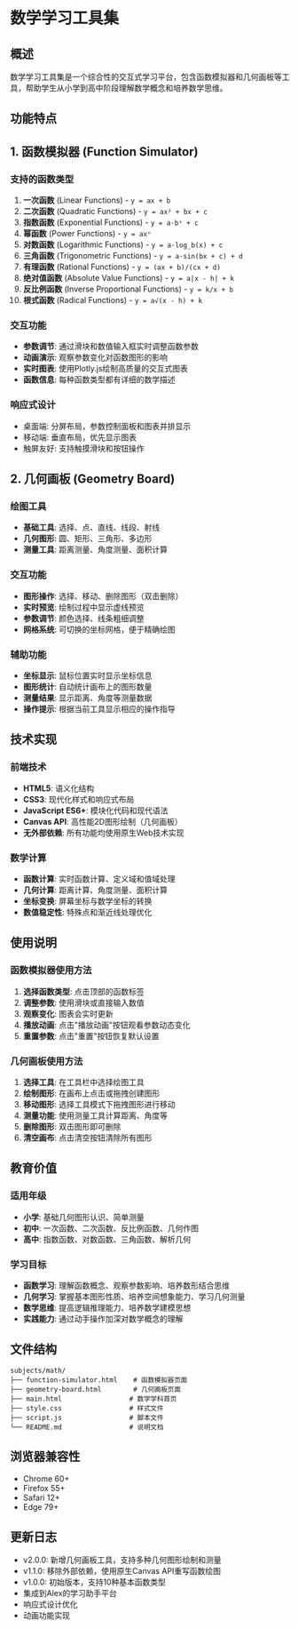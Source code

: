 # 数学学习工具集

## 概述
数学学习工具集是一个综合性的交互式学习平台，包含函数模拟器和几何画板等工具，帮助学生从小学到高中阶段理解数学概念和培养数学思维。

## 功能特点

## 1. 函数模拟器 (Function Simulator)

### 支持的函数类型
1. **一次函数** (Linear Functions) - `y = ax + b`
2. **二次函数** (Quadratic Functions) - `y = ax² + bx + c`
3. **指数函数** (Exponential Functions) - `y = a·bˣ + c`
4. **幂函数** (Power Functions) - `y = axⁿ`
5. **对数函数** (Logarithmic Functions) - `y = a·log_b(x) + c`
6. **三角函数** (Trigonometric Functions) - `y = a·sin(bx + c) + d`
7. **有理函数** (Rational Functions) - `y = (ax + b)/(cx + d)`
8. **绝对值函数** (Absolute Value Functions) - `y = a|x - h| + k`
9. **反比例函数** (Inverse Proportional Functions) - `y = k/x + b`
10. **根式函数** (Radical Functions) - `y = a√(x - h) + k`

### 交互功能
- **参数调节**: 通过滑块和数值输入框实时调整函数参数
- **动画演示**: 观察参数变化对函数图形的影响
- **实时图表**: 使用Plotly.js绘制高质量的交互式图表
- **函数信息**: 每种函数类型都有详细的数学描述

### 响应式设计
- 桌面端: 分屏布局，参数控制面板和图表并排显示
- 移动端: 垂直布局，优先显示图表
- 触屏友好: 支持触摸滑块和按钮操作

## 2. 几何画板 (Geometry Board)

### 绘图工具
- **基础工具**: 选择、点、直线、线段、射线
- **几何图形**: 圆、矩形、三角形、多边形
- **测量工具**: 距离测量、角度测量、面积计算

### 交互功能
- **图形操作**: 选择、移动、删除图形（双击删除）
- **实时预览**: 绘制过程中显示虚线预览
- **参数调节**: 颜色选择、线条粗细调整
- **网格系统**: 可切换的坐标网格，便于精确绘图

### 辅助功能
- **坐标显示**: 鼠标位置实时显示坐标信息
- **图形统计**: 自动统计画布上的图形数量
- **测量结果**: 显示距离、角度等测量数据
- **操作提示**: 根据当前工具显示相应的操作指导

## 技术实现

### 前端技术
- **HTML5**: 语义化结构
- **CSS3**: 现代化样式和响应式布局
- **JavaScript ES6+**: 模块化代码和现代语法
- **Canvas API**: 高性能2D图形绘制（几何画板）
- **无外部依赖**: 所有功能均使用原生Web技术实现

### 数学计算
- **函数计算**: 实时函数计算、定义域和值域处理
- **几何计算**: 距离计算、角度测量、面积计算
- **坐标变换**: 屏幕坐标与数学坐标的转换
- **数值稳定性**: 特殊点和渐近线处理优化

## 使用说明

### 函数模拟器使用方法
1. **选择函数类型**: 点击顶部的函数标签
2. **调整参数**: 使用滑块或直接输入数值
3. **观察变化**: 图表会实时更新
4. **播放动画**: 点击"播放动画"按钮观看参数动态变化
5. **重置参数**: 点击"重置"按钮恢复默认设置

### 几何画板使用方法
1. **选择工具**: 在工具栏中选择绘图工具
2. **绘制图形**: 在画布上点击或拖拽创建图形
3. **移动图形**: 选择工具模式下拖拽图形进行移动
4. **测量功能**: 使用测量工具计算距离、角度等
5. **删除图形**: 双击图形即可删除
6. **清空画布**: 点击清空按钮清除所有图形

## 教育价值

### 适用年级
- **小学**: 基础几何图形认识、简单测量
- **初中**: 一次函数、二次函数、反比例函数、几何作图
- **高中**: 指数函数、对数函数、三角函数、解析几何

### 学习目标
- **函数学习**: 理解函数概念、观察参数影响、培养数形结合思维
- **几何学习**: 掌握基本图形性质、培养空间想象能力、学习几何测量
- **数学思维**: 提高逻辑推理能力、培养数学建模思想
- **实践能力**: 通过动手操作加深对数学概念的理解

## 文件结构
```
subjects/math/
├── function-simulator.html    # 函数模拟器页面
├── geometry-board.html        # 几何画板页面
├── main.html                 # 数学学科首页
├── style.css                 # 样式文件
├── script.js                 # 脚本文件
└── README.md                 # 说明文档
```

## 浏览器兼容性
- Chrome 60+
- Firefox 55+
- Safari 12+
- Edge 79+

## 更新日志
- v2.0.0: 新增几何画板工具，支持多种几何图形绘制和测量
- v1.1.0: 移除外部依赖，使用原生Canvas API重写函数绘图
- v1.0.0: 初始版本，支持10种基本函数类型
- 集成到Alex的学习助手平台
- 响应式设计优化
- 动画功能实现 